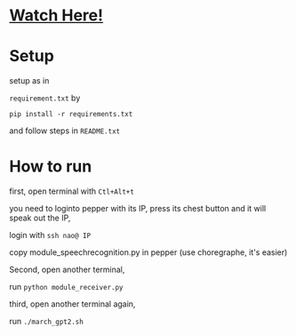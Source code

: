 # [Watch Here!](https://youtu.be/BHJpKFnpUOA?si=ftnYeBkPqqVSxUYk)

# Setup
setup as in 

`requirement.txt` by  

    pip install -r requirements.txt

and follow steps in `README.txt`

# How to run

first, open terminal with `Ctl+Alt+t`

you need to loginto pepper with its IP, press its chest button and it will speak out the IP,

login with `ssh nao@ IP `

copy module_speechrecognition.py in pepper (use choregraphe, it's easier)

Second, open another terminal,

run `python module_receiver.py`

third, open another terminal again,

run `./march_gpt2.sh`


